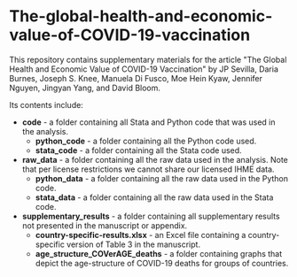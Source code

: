 # The-global-health-and-economic-value-of-COVID-19-vaccination

This repository contains supplementary materials for the article "The Global Health and Economic Value of COVID-19 Vaccination" by JP Sevilla, Daria Burnes, Joseph S. Knee, Manuela Di Fusco, Moe Hein Kyaw, Jennifer Nguyen, Jingyan Yang, and David Bloom.

Its contents include:
- **code** - a folder containing all Stata and Python code that was used in the analysis.
    * **python_code** - a folder containing all the Python code used.
    * **stata_code** - a folder containing all the Stata code used.
- **raw_data** - a folder containing all the raw data used in the analysis. Note that per license restrictions we cannot share our licensed IHME data.
    * **python_data** - a folder containing all the raw data used in the Python code.
    * **stata_data** - a folder containing all the raw data used in the Stata code.
- **supplementary_results** - a folder containing all supplementary results not presented in the manuscript or appendix.
    * **country-specific-results.xlsx** - an Excel file containing a country-specific version of Table 3 in the manuscript.
    * **age_structure_COVerAGE_deaths** - a folder containing graphs that depict the age-structure of COVID-19 deaths for groups of countries.

